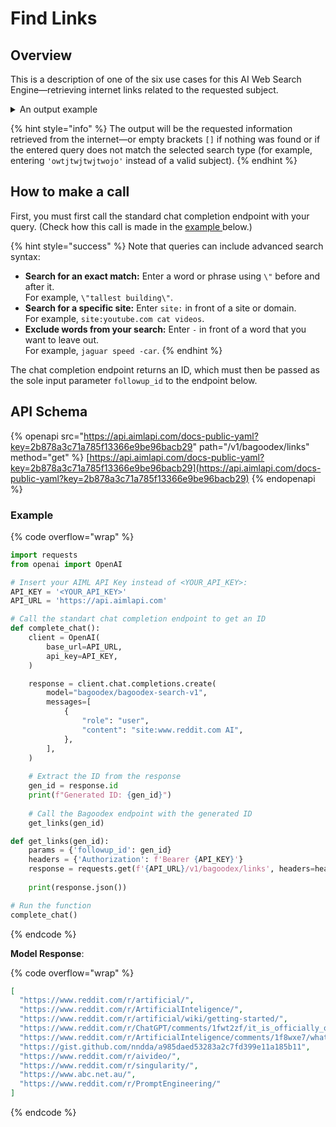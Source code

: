 # Find Links

## Overview

This is a description of one of the six use cases for this AI Web Search Engine—retrieving internet links related to the requested subject.

<details>

<summary>An output example</summary>

Request: _"_&#x73;ite:www.reddit.com A&#x49;_"_

Response:

{% code overflow="wrap" %}
```json
[
  "https://www.reddit.com/r/artificial/",
  "https://www.reddit.com/r/ArtificialInteligence/",
  "https://www.reddit.com/r/artificial/wiki/getting-started/",
  "https://www.reddit.com/r/ChatGPT/comments/1fwt2zf/it_is_officially_over_these_are_all_ai/",
  "https://www.reddit.com/r/ArtificialInteligence/comments/1f8wxe7/whats_the_most_surprising_way_ai_has_become_part/",
  "https://gist.github.com/nndda/a985daed53283a2c7fd399e11a185b11",
  "https://www.reddit.com/r/aivideo/",
  "https://www.reddit.com/r/singularity/",
  "https://www.abc.net.au/",
  "https://www.reddit.com/r/PromptEngineering/"
]
```
{% endcode %}

</details>

{% hint style="info" %}
The output will be the requested information retrieved from the internet—or empty brackets `[]` if nothing was found or if the entered query does not match the selected search type (for example, entering `'owtjtwjtwjtwojo'` instead of a valid subject).
{% endhint %}

## How to make a call

First, you must first call the standard chat completion endpoint with your query. (Check how this call is made in the [example ](find-links.md#example)below.)

{% hint style="success" %}
Note that queries can include advanced search syntax:

* **Search for an exact match:** Enter a word or phrase using `\"` before and after it.\
  For example, `\"tallest building\"`.
* **Search for a specific site:** Enter `site:` in front of a site or domain.\
  For example, `site:youtube.com cat videos`.
* **Exclude words from your search:** Enter `-` in front of a word that you want to leave out.\
  For example, `jaguar speed -car`.
{% endhint %}

The chat completion endpoint returns an ID, which must then be passed as the sole input parameter `followup_id` to the endpoint below.

## API Schema

{% openapi src="https://api.aimlapi.com/docs-public-yaml?key=2b878a3c71a785f13366e9be96bacb29" path="/v1/bagoodex/links" method="get" %}
[https://api.aimlapi.com/docs-public-yaml?key=2b878a3c71a785f13366e9be96bacb29](https://api.aimlapi.com/docs-public-yaml?key=2b878a3c71a785f13366e9be96bacb29)
{% endopenapi %}

### Example

{% code overflow="wrap" %}
```python
import requests
from openai import OpenAI

# Insert your AIML API Key instead of <YOUR_API_KEY>:
API_KEY = '<YOUR_API_KEY>'
API_URL = 'https://api.aimlapi.com'

# Call the standart chat completion endpoint to get an ID
def complete_chat():
    client = OpenAI(
        base_url=API_URL,
        api_key=API_KEY,
    )    

    response = client.chat.completions.create(
        model="bagoodex/bagoodex-search-v1",
        messages=[
            {
                "role": "user",
                "content": "site:www.reddit.com AI",
            },
        ],
    )
    
    # Extract the ID from the response
    gen_id = response.id  
    print(f"Generated ID: {gen_id}")
    
    # Call the Bagoodex endpoint with the generated ID
    get_links(gen_id)

def get_links(gen_id):
    params = {'followup_id': gen_id}
    headers = {'Authorization': f'Bearer {API_KEY}'}
    response = requests.get(f'{API_URL}/v1/bagoodex/links', headers=headers, params=params)
    
    print(response.json())

# Run the function
complete_chat()
```
{% endcode %}

**Model Response**:

{% code overflow="wrap" %}
```json
[
  "https://www.reddit.com/r/artificial/",
  "https://www.reddit.com/r/ArtificialInteligence/",
  "https://www.reddit.com/r/artificial/wiki/getting-started/",
  "https://www.reddit.com/r/ChatGPT/comments/1fwt2zf/it_is_officially_over_these_are_all_ai/",
  "https://www.reddit.com/r/ArtificialInteligence/comments/1f8wxe7/whats_the_most_surprising_way_ai_has_become_part/",
  "https://gist.github.com/nndda/a985daed53283a2c7fd399e11a185b11",
  "https://www.reddit.com/r/aivideo/",
  "https://www.reddit.com/r/singularity/",
  "https://www.abc.net.au/",
  "https://www.reddit.com/r/PromptEngineering/"
]
```
{% endcode %}
